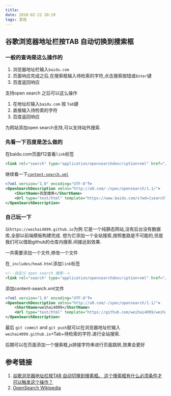 ```yaml
---
title: 
date: 2018-02-22 10:19
tags: 其他
---
```


## 谷歌浏览器地址栏按TAB 自动切换到搜索框

### 一般的查询是这么操作的

1. 浏览器地址栏输入`baidu.com`
2. 页面响应完成之后,在搜索框输入待检索的字符,点击搜索按钮或`Enter`键
3. 百度返回响应

支持open search 之后可以这么操作

1. 在地址栏输入`baidu.com` 按 `Tab`键
2. 直接输入待检索的字符
3. 百度返回响应

为网站添加open search支持,可以支持站外搜索.

### 先看一下百度是怎么做的

在baidu.com页面f12查看`link`标签
```html
<link rel="search" type="application/opensearchdescription+xml" href="/content-search.xml" title="百度搜索">
```

继续看一下[`content-search.xml`](https://www.baidu.com/content-search.xml)
```xml
<?xml version="1.0" encoding="UTF-8"?> 
<OpenSearchDescription xmlns="http://a9.com/-/spec/opensearch/1.1/">
    <ShortName>百度搜索</ShortName>
    <Url type="text/html" template="https://www.baidu.com/s?wd={searchTerms}"/> 
</OpenSearchDescription>
```

### 自己玩一下

以`https://weihai4099.github.io`为例.它是一个纯静态网站,没有后台没有数据库,全部以前端模板构建完成.
想为它添加一个全站搜索,按照套路是不可能的,但是我们可以借助github的仓库内搜索.间接达到效果.

一共需要添加一个文件,修改一个文件

在`_includes/head.html`添加`link`标签
```html
<!--自定义 open search 搜索-->
<link rel="search" type="application/opensearchdescription+xml" href="/content-search.xml" title="custom搜索">
```

添加content-search.xml文件
```xml
<?xml version="1.0" encoding="UTF-8"?>
<OpenSearchDescription xmlns="http://a9.com/-/spec/opensearch/1.1/">
    <ShortName>weihai4099</ShortName>
    <Url type="text/html" template="https://github.com/weihai4099/weihai4099.github.io/search?utf8=%E2%9C%93&amp;q={searchTerms}&amp;type="/>
</OpenSearchDescription>

```

最后 `git commit` and `git push`就可以在浏览器地址栏输入`weihai4099.github.io`+Tab+待检索的字符.进行全站搜索.

后期可以在页面添加一个搜索框,js拼接字符串进行页面跳转,效果会更好

## 参考链接

1. [谷歌浏览器地址栏按TAB 自动切换到搜素框。 这个搜索框有什么必须条件才可以触发这个操作？](https://www.zhihu.com/question/38370457)
2. [OpenSearch Wikipedia](https://en.wikipedia.org/wiki/OpenSearch)


